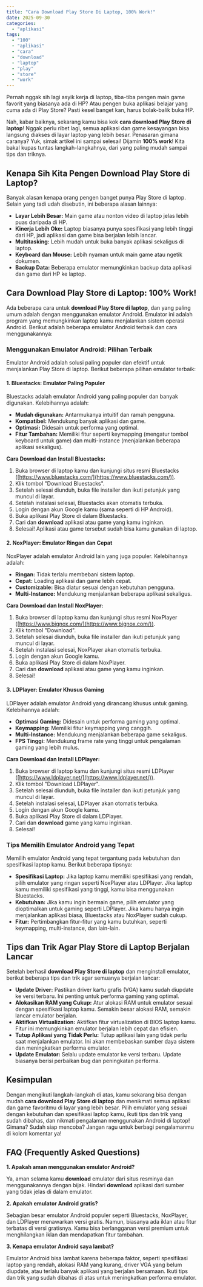 ```yaml
---
title: "Cara Download Play Store Di Laptop, 100% Work!"
date: 2025-09-30
categories: 
  - "aplikasi"
tags: 
  - "100"
  - "aplikasi"
  - "cara"
  - "download"
  - "laptop"
  - "play"
  - "store"
  - "work"
---
```


Pernah nggak sih lagi asyik kerja di laptop, tiba-tiba pengen main game favorit yang biasanya ada di HP? Atau pengen buka aplikasi belajar yang cuma ada di Play Store? Pasti kesel banget kan, harus bolak-balik buka HP.

Nah, kabar baiknya, sekarang kamu bisa kok **cara download Play Store di laptop**! Nggak perlu ribet lagi, semua aplikasi dan game kesayangan bisa langsung diakses di layar laptop yang lebih besar. Penasaran gimana caranya? Yuk, simak artikel ini sampai selesai! Dijamin **100% work**! Kita bakal kupas tuntas langkah-langkahnya, dari yang paling mudah sampai tips dan triknya.

## Kenapa Sih Kita Pengen Download Play Store di Laptop?

Banyak alasan kenapa orang pengen banget punya Play Store di laptop. Selain yang tadi udah disebutin, ini beberapa alasan lainnya:

- **Layar Lebih Besar:** Main game atau nonton video di laptop jelas lebih puas daripada di HP.
- **Kinerja Lebih Oke:** Laptop biasanya punya spesifikasi yang lebih tinggi dari HP, jadi aplikasi dan game bisa berjalan lebih lancar.
- **Multitasking:** Lebih mudah untuk buka banyak aplikasi sekaligus di laptop.
- **Keyboard dan Mouse:** Lebih nyaman untuk main game atau ngetik dokumen.
- **Backup Data:** Beberapa emulator memungkinkan backup data aplikasi dan game dari HP ke laptop.

## Cara Download Play Store di Laptop: 100% Work!

Ada beberapa cara untuk **download Play Store di laptop**, dan yang paling umum adalah dengan menggunakan emulator Android. Emulator ini adalah program yang memungkinkan laptop kamu menjalankan sistem operasi Android. Berikut adalah beberapa emulator Android terbaik dan cara menggunakannya:

### Menggunakan Emulator Android: Pilihan Terbaik

Emulator Android adalah solusi paling populer dan efektif untuk menjalankan Play Store di laptop. Berikut beberapa pilihan emulator terbaik:

#### 1\. Bluestacks: Emulator Paling Populer

Bluestacks adalah emulator Android yang paling populer dan banyak digunakan. Kelebihannya adalah:

- **Mudah digunakan:** Antarmukanya intuitif dan ramah pengguna.
- **Kompatibel:** Mendukung banyak aplikasi dan game.
- **Optimasi:** Didesain untuk performa yang optimal.
- **Fitur Tambahan:** Memiliki fitur seperti keymapping (mengatur tombol keyboard untuk game) dan multi-instance (menjalankan beberapa aplikasi sekaligus).

**Cara Download dan Install Bluestacks:**

1. Buka browser di laptop kamu dan kunjungi situs resmi Bluestacks ([https://www.bluestacks.com/](https://www.bluestacks.com/)).
2. Klik tombol "Download Bluestacks".
3. Setelah selesai diunduh, buka file installer dan ikuti petunjuk yang muncul di layar.
4. Setelah instalasi selesai, Bluestacks akan otomatis terbuka.
5. Login dengan akun Google kamu (sama seperti di HP Android).
6. Buka aplikasi Play Store di dalam Bluestacks.
7. Cari dan **download** aplikasi atau game yang kamu inginkan.
8. Selesai! Aplikasi atau game tersebut sudah bisa kamu gunakan di laptop.

#### 2\. NoxPlayer: Emulator Ringan dan Cepat

NoxPlayer adalah emulator Android lain yang juga populer. Kelebihannya adalah:

- **Ringan:** Tidak terlalu membebani sistem laptop.
- **Cepat:** Loading aplikasi dan game lebih cepat.
- **Customizable:** Bisa diatur sesuai dengan kebutuhan pengguna.
- **Multi-Instance:** Mendukung menjalankan beberapa aplikasi sekaligus.

**Cara Download dan Install NoxPlayer:**

1. Buka browser di laptop kamu dan kunjungi situs resmi NoxPlayer ([https://www.bignox.com/](https://www.bignox.com/)).
2. Klik tombol "Download".
3. Setelah selesai diunduh, buka file installer dan ikuti petunjuk yang muncul di layar.
4. Setelah instalasi selesai, NoxPlayer akan otomatis terbuka.
5. Login dengan akun Google kamu.
6. Buka aplikasi Play Store di dalam NoxPlayer.
7. Cari dan **download** aplikasi atau game yang kamu inginkan.
8. Selesai!

#### 3\. LDPlayer: Emulator Khusus Gaming

LDPlayer adalah emulator Android yang dirancang khusus untuk gaming. Kelebihannya adalah:

- **Optimasi Gaming:** Didesain untuk performa gaming yang optimal.
- **Keymapping:** Memiliki fitur keymapping yang canggih.
- **Multi-Instance:** Mendukung menjalankan beberapa game sekaligus.
- **FPS Tinggi:** Mendukung frame rate yang tinggi untuk pengalaman gaming yang lebih mulus.

**Cara Download dan Install LDPlayer:**

1. Buka browser di laptop kamu dan kunjungi situs resmi LDPlayer ([https://www.ldplayer.net/](https://www.ldplayer.net/)).
2. Klik tombol "Download LDPlayer".
3. Setelah selesai diunduh, buka file installer dan ikuti petunjuk yang muncul di layar.
4. Setelah instalasi selesai, LDPlayer akan otomatis terbuka.
5. Login dengan akun Google kamu.
6. Buka aplikasi Play Store di dalam LDPlayer.
7. Cari dan **download** game yang kamu inginkan.
8. Selesai!

### Tips Memilih Emulator Android yang Tepat

Memilih emulator Android yang tepat tergantung pada kebutuhan dan spesifikasi laptop kamu. Berikut beberapa tipsnya:

- **Spesifikasi Laptop:** Jika laptop kamu memiliki spesifikasi yang rendah, pilih emulator yang ringan seperti NoxPlayer atau LDPlayer. Jika laptop kamu memiliki spesifikasi yang tinggi, kamu bisa menggunakan Bluestacks.
- **Kebutuhan:** Jika kamu ingin bermain game, pilih emulator yang dioptimalkan untuk gaming seperti LDPlayer. Jika kamu hanya ingin menjalankan aplikasi biasa, Bluestacks atau NoxPlayer sudah cukup.
- **Fitur:** Pertimbangkan fitur-fitur yang kamu butuhkan, seperti keymapping, multi-instance, dan lain-lain.

## Tips dan Trik Agar Play Store di Laptop Berjalan Lancar

Setelah berhasil **download Play Store di laptop** dan menginstall emulator, berikut beberapa tips dan trik agar semuanya berjalan lancar:

- **Update Driver:** Pastikan driver kartu grafis (VGA) kamu sudah diupdate ke versi terbaru. Ini penting untuk performa gaming yang optimal.
- **Alokasikan RAM yang Cukup:** Atur alokasi RAM untuk emulator sesuai dengan spesifikasi laptop kamu. Semakin besar alokasi RAM, semakin lancar emulator berjalan.
- **Aktifkan Virtualization:** Aktifkan fitur virtualization di BIOS laptop kamu. Fitur ini memungkinkan emulator berjalan lebih cepat dan efisien.
- **Tutup Aplikasi yang Tidak Perlu:** Tutup aplikasi lain yang tidak perlu saat menjalankan emulator. Ini akan membebaskan sumber daya sistem dan meningkatkan performa emulator.
- **Update Emulator:** Selalu update emulator ke versi terbaru. Update biasanya berisi perbaikan bug dan peningkatan performa.

## Kesimpulan

Dengan mengikuti langkah-langkah di atas, kamu sekarang bisa dengan mudah **cara download Play Store di laptop** dan menikmati semua aplikasi dan game favoritmu di layar yang lebih besar. Pilih emulator yang sesuai dengan kebutuhan dan spesifikasi laptop kamu, ikuti tips dan trik yang sudah dibahas, dan nikmati pengalaman menggunakan Android di laptop! Gimana? Sudah siap mencoba? Jangan ragu untuk berbagi pengalamanmu di kolom komentar ya!

## FAQ (Frequently Asked Questions)

**1\. Apakah aman menggunakan emulator Android?**

Ya, aman selama kamu **download** emulator dari situs resminya dan menggunakannya dengan bijak. Hindari **download** aplikasi dari sumber yang tidak jelas di dalam emulator.

**2\. Apakah emulator Android gratis?**

Sebagian besar emulator Android populer seperti Bluestacks, NoxPlayer, dan LDPlayer menawarkan versi gratis. Namun, biasanya ada iklan atau fitur terbatas di versi gratisnya. Kamu bisa berlangganan versi premium untuk menghilangkan iklan dan mendapatkan fitur tambahan.

**3\. Kenapa emulator Android saya lambat?**

Emulator Android bisa lambat karena beberapa faktor, seperti spesifikasi laptop yang rendah, alokasi RAM yang kurang, driver VGA yang belum diupdate, atau terlalu banyak aplikasi yang berjalan bersamaan. Ikuti tips dan trik yang sudah dibahas di atas untuk meningkatkan performa emulator.
